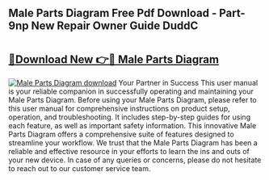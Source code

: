 ## Male Parts Diagram Free Pdf Download - Part-9np New Repair Owner Guide DuddC

# <h2><a href="http://dfmh2h5.blite.top/?on=Male+Parts+Diagram">🔗Download New 👉🔴 Male Parts Diagram</a></h2>

[![Male Parts Diagram download](https://i.imgur.com/lujVjoI.png)](http://dfmh2h5.blite.top/?on=Male+Parts+Diagram)
Your Partner in Success This user manual is your reliable companion in successfully operating and maintaining your Male Parts Diagram. Before using your Male Parts Diagram, please refer to this user manual for comprehensive instructions on product setup, operation, and troubleshooting. It includes step-by-step guides for using each feature, as well as important safety information. This innovative Male Parts Diagram offers a comprehensive suite of features designed to streamline your workflow. We trust that the Male Parts Diagram has been a reliable and effective resource in your efforts to learn the ins and outs of your new device. In case of any queries or concerns, please do not hesitate to reach out to our customer service team.

